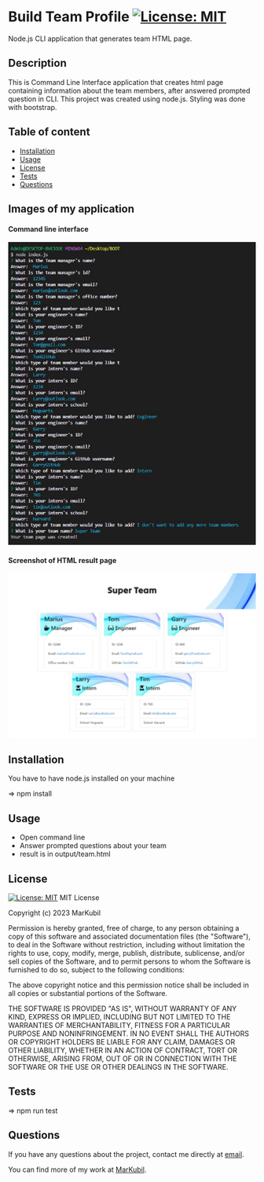 # Build Team Profile    [![License: MIT](https://img.shields.io/badge/License-MIT-green.svg)](https://choosealicense.com/licenses/mit/)

Node.js CLI application that generates team HTML page. 

## Description
This is Command Line Interface application that creates html page containing information about the team members, after answered prompted question in CLI. This project was created using node.js. Styling was done with bootstrap.

## Table of content
- [Installation](#Installation)
- [Usage](#Usage)
- [License](#License)
- [Tests](#Tests)
- [Questions](#Questions)

## Images of my application

#### Command line interface
![CLI](./images/CLI.JPG)
#### Screenshot of HTML result page
![screenshot](./images/Finished.JPG)

## Installation
You have to have node.js installed on your machine

=> npm install

## Usage
+ Open command line
+ Answer prompted questions about your team
+ result is in output/team.html

## License
[![License: MIT](https://img.shields.io/badge/License-MIT-green.svg)](https://choosealicense.com/licenses/mit/)
MIT License

Copyright (c) 2023 MarKubil

Permission is hereby granted, free of charge, to any person obtaining a copy
of this software and associated documentation files (the "Software"), to deal
in the Software without restriction, including without limitation the rights
to use, copy, modify, merge, publish, distribute, sublicense, and/or sell
copies of the Software, and to permit persons to whom the Software is
furnished to do so, subject to the following conditions:

The above copyright notice and this permission notice shall be included in all
copies or substantial portions of the Software.

THE SOFTWARE IS PROVIDED "AS IS", WITHOUT WARRANTY OF ANY KIND, EXPRESS OR
IMPLIED, INCLUDING BUT NOT LIMITED TO THE WARRANTIES OF MERCHANTABILITY,
FITNESS FOR A PARTICULAR PURPOSE AND NONINFRINGEMENT. IN NO EVENT SHALL THE
AUTHORS OR COPYRIGHT HOLDERS BE LIABLE FOR ANY CLAIM, DAMAGES OR OTHER
LIABILITY, WHETHER IN AN ACTION OF CONTRACT, TORT OR OTHERWISE, ARISING FROM,
OUT OF OR IN CONNECTION WITH THE SOFTWARE OR THE USE OR OTHER DEALINGS IN THE
SOFTWARE.

## Tests
=> npm run test

## Questions
If you have any questions about the project, contact me directly at [email](marius.kub@outlook.com).

You can find more of my work at [MarKubil](https://github.com/MarKubil/).